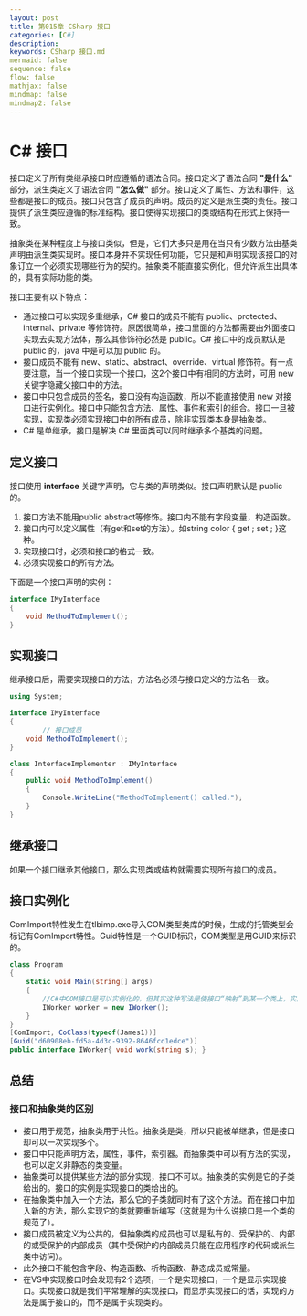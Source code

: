 ```yaml
---
layout: post
title: 第015章-CSharp 接口
categories: [C#]
description: 
keywords: CSharp 接口.md
mermaid: false
sequence: false
flow: false
mathjax: false
mindmap: false
mindmap2: false
---
```

# C# 接口

接口定义了所有类继承接口时应遵循的语法合同。接口定义了语法合同 **"是什么"** 部分，派生类定义了语法合同 **"怎么做"** 部分。接口定义了属性、方法和事件，这些都是接口的成员。接口只包含了成员的声明。成员的定义是派生类的责任。接口提供了派生类应遵循的标准结构。接口使得实现接口的类或结构在形式上保持一致。

抽象类在某种程度上与接口类似，但是，它们大多只是用在当只有少数方法由基类声明由派生类实现时。接口本身并不实现任何功能，它只是和声明实现该接口的对象订立一个必须实现哪些行为的契约。抽象类不能直接实例化，但允许派生出具体的，具有实际功能的类。



接口主要有以下特点：

- 通过接口可以实现多重继承，C# 接口的成员不能有 public、protected、internal、private 等修饰符。原因很简单，接口里面的方法都需要由外面接口实现去实现方法体，那么其修饰符必然是 public。C# 接口中的成员默认是 public 的，java 中是可以加 public 的。
- 接口成员不能有 new、static、abstract、override、virtual 修饰符。有一点要注意，当一个接口实现一个接口，这2个接口中有相同的方法时，可用 new 关键字隐藏父接口中的方法。
- 接口中只包含成员的签名，接口没有构造函数，所以不能直接使用 new 对接口进行实例化。接口中只能包含方法、属性、事件和索引的组合。接口一旦被实现，实现类必须实现接口中的所有成员，除非实现类本身是抽象类。
- C# 是单继承，接口是解决 C# 里面类可以同时继承多个基类的问题。



## 定义接口

接口使用 **interface** 关键字声明，它与类的声明类似。接口声明默认是 public 的。

1. 接口方法不能用public abstract等修饰。接口内不能有字段变量，构造函数。
2. 接口内可以定义属性（有get和set的方法）。如string color { get ; set ; }这种。
3. 实现接口时，必须和接口的格式一致。
4. 必须实现接口的所有方法。



下面是一个接口声明的实例：

```c#
interface IMyInterface
{
    void MethodToImplement();
}
```



## 实现接口

继承接口后，需要实现接口的方法，方法名必须与接口定义的方法名一致。

```c#
using System;

interface IMyInterface
{
        // 接口成员
    void MethodToImplement();
}

class InterfaceImplementer : IMyInterface
{
    public void MethodToImplement()
    {
        Console.WriteLine("MethodToImplement() called.");
    }
}
```



## 继承接口

如果一个接口继承其他接口，那么实现类或结构就需要实现所有接口的成员。



## 接口实例化

ComImport特性发生在tlbimp.exe导入COM类型类库的时候，生成的托管类型会标记有ComImport特性。Guid特性是一个GUID标识，COM类型是用GUID来标识的。

```c#
class Program
{
    static void Main(string[] args)
    {
        //C#中COM接口是可以实例化的，但其实这种写法是使接口“映射”到某一个类上，实际上创建的是这个类的实例。
        IWorker worker = new IWorker();
    }
}
[ComImport, CoClass(typeof(James1))]
[Guid("d60908eb-fd5a-4d3c-9392-8646fcd1edce")]
public interface IWorker{ void work(string s); }
```



## 总结

### 接口和抽象类的区别

- 接口用于规范，抽象类用于共性。抽象类是类，所以只能被单继承，但是接口却可以一次实现多个。
- 接口中只能声明方法，属性，事件，索引器。而抽象类中可以有方法的实现，也可以定义非静态的类变量。
- 抽象类可以提供某些方法的部分实现，接口不可以。抽象类的实例是它的子类给出的。接口的实例是实现接口的类给出的。
- 在抽象类中加入一个方法，那么它的子类就同时有了这个方法。而在接口中加入新的方法，那么实现它的类就要重新编写（这就是为什么说接口是一个类的规范了）。
- 接口成员被定义为公共的，但抽象类的成员也可以是私有的、受保护的、内部的或受保护的内部成员（其中受保护的内部成员只能在应用程序的代码或派生类中访问）。
- 此外接口不能包含字段、构造函数、析构函数、静态成员或常量。
- 在VS中实现接口时会发现有2个选项，一个是实现接口，一个是显示实现接口。实现接口就是我们平常理解的实现接口，而显示实现接口的话，实现的方法是属于接口的，而不是属于实现类的。